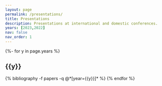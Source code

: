 ```yaml
---
layout: page
permalink: /presentations/
title: Presentations
description: Presentations at international and domestic conferences.
years: [2023,2022]
nav: false
nav_order: 1
---
```

<!-- _pages/presentations.md -->
<div class="publications">

{%- for y in page.years %}
  <h2 class="year">{{y}}</h2>
  {% bibliography -f papers -q @*[year={{y}}]* %}
{% endfor %}

</div>
